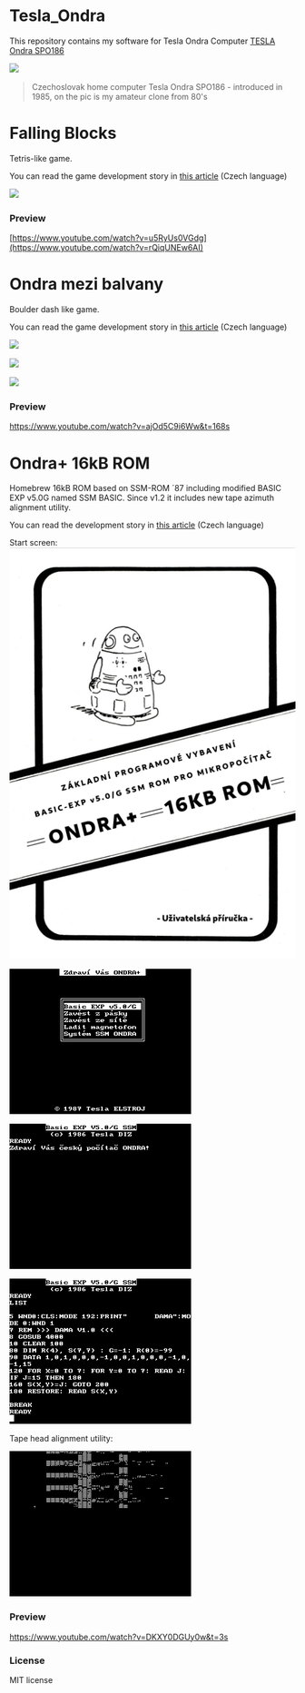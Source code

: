 # Tesla_Ondra

This repository contains my software for Tesla Ondra Computer [TESLA Ondra SPO186](http://www.ondraspo186.8u.cz/ "Tento web se zabývá československým počítačem Tesla Ondra SPO 186")

![](http://www.ondraspo186.8u.cz/wp-content/uploads/2023/01/Falling_Blocks_v2_1.jpg)
> Czechoslovak home computer Tesla Ondra SPO186 - introduced in 1985, on the pic is my amateur clone from 80's


# Falling Blocks

Tetris-like game.
 
You can read the game development story in [this article](http://www.ondraspo186.8u.cz/?p=566) (Czech language)

![](http://www.ondraspo186.8u.cz/wp-content/uploads/2023/01/Falling_Blocks_v2_2.png)

### Preview

[https://www.youtube.com/watch?v=u5RyUs0VGdg](https://www.youtube.com/watch?v=rQiqUNEw6AI)

# Ondra mezi balvany

Boulder dash like game.
 
You can read the game development story in [this article](http://www.ondraspo186.8u.cz/?p=656) (Czech language)

![](http://www.ondraspo186.8u.cz/wp-content/uploads/2023/10/rockn01.png)

![](http://www.ondraspo186.8u.cz/wp-content/uploads/2023/10/rockn02.png)

![](http://www.ondraspo186.8u.cz/wp-content/uploads/2023/10/rockn05.png)

### Preview

https://www.youtube.com/watch?v=ajOd5C9i6Ww&t=168s

# Ondra+ 16kB ROM

Homebrew 16kB ROM based on SSM-ROM ´87 including modified BASIC EXP v5.0G named SSM BASIC.
Since v1.2 it includes new tape azimuth alignment utility.
 
You can read the development story in [this article](http://www.ondraspo186.8u.cz/?p=656) (Czech language)

Start screen:
![](https://github.com/72ka/Tesla_Ondra/blob/main/Ondra%2B/img/prirucka.png)

![](https://github.com/72ka/Tesla_Ondra/blob/main/Ondra%2B/img/screen01.png)

![](https://github.com/72ka/Tesla_Ondra/blob/main/Ondra%2B/img/screen02.png)

![](https://github.com/72ka/Tesla_Ondra/blob/main/Ondra%2B/img/screen03.png)

Tape head alignment utility:

![](https://github.com/72ka/Tesla_Ondra/blob/main/Ondra%2B/img/screen04.png)

### Preview

https://www.youtube.com/watch?v=DKXY0DGUy0w&t=3s

### License

MIT license
